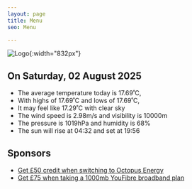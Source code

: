 ```yaml
---
layout: page
title: Menu
seo: Menu

---
```


![Logo](/images/logo.jpg){:width="832px"}

<!-- weather_marker starts -->
## On Saturday, 02 August 2025

- The average temperature today is 17.69˚C,
- With highs of 17.69˚C and lows of 17.69˚C,
- It may feel like 17.29˚C with clear sky
- The wind speed is 2.98m/s and visibility is 10000m
- The pressure is 1019hPa and humidity is 68%
- The sun will rise at 04:32 and set at 19:56

<!-- weather_marker ends -->

## Sponsors

- [Get £50 credit when switching to Octopus Energy](https://bit.ly/3oD1nnS)
- [Get £75 when taking a 1000mb YouFibre broadband plan](https://aklam.io/91zWhU?)
